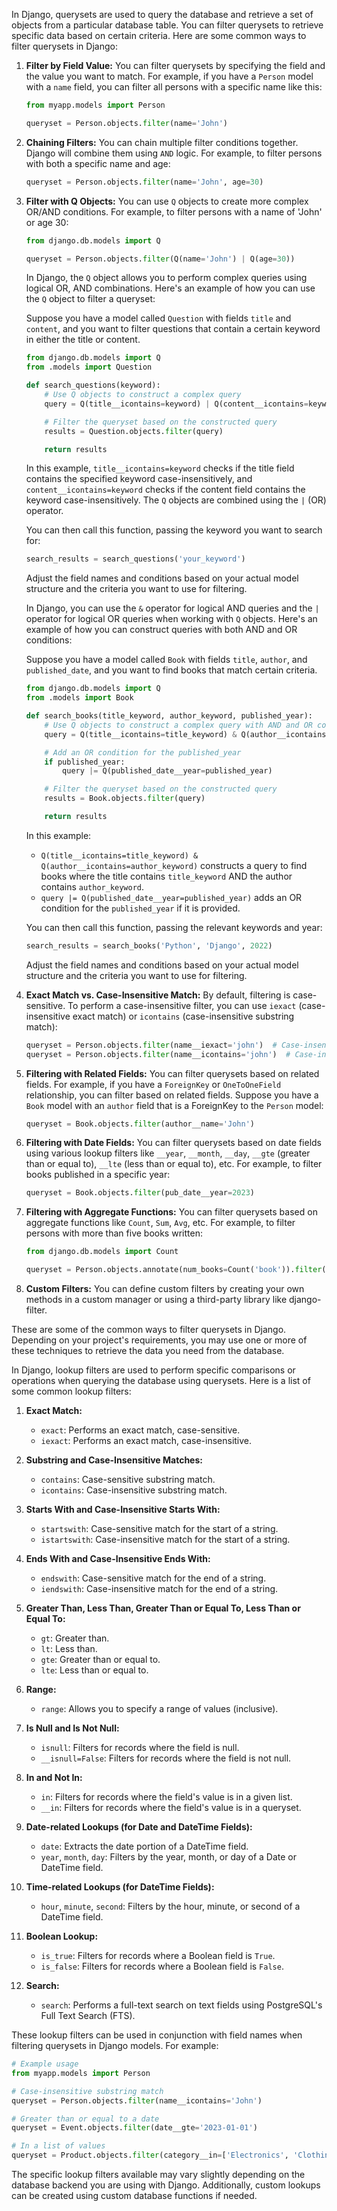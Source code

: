In Django, querysets are used to query the database and retrieve a set of objects from a particular database table. You can filter querysets to retrieve specific data based on certain criteria. Here are some common ways to filter querysets in Django:

1. **Filter by Field Value:**
   You can filter querysets by specifying the field and the value you want to match. For example, if you have a `Person` model with a `name` field, you can filter all persons with a specific name like this:
   
   ```python
   from myapp.models import Person

   queryset = Person.objects.filter(name='John')
   ```

2. **Chaining Filters:**
   You can chain multiple filter conditions together. Django will combine them using `AND` logic. For example, to filter persons with both a specific name and age:
   
   ```python
   queryset = Person.objects.filter(name='John', age=30)
   ```

3. **Filter with Q Objects:**
   You can use `Q` objects to create more complex OR/AND conditions. For example, to filter persons with a name of 'John' or age 30:
   
   ```python
   from django.db.models import Q

   queryset = Person.objects.filter(Q(name='John') | Q(age=30))
   ```
   In Django, the `Q` object allows you to perform complex queries using logical OR, AND combinations. Here's an example of how you can use the `Q` object to filter a queryset:

   Suppose you have a model called `Question` with fields `title` and `content`, and you want to filter questions that contain a certain keyword in either the title or content.

   ```python
   from django.db.models import Q
   from .models import Question
   
   def search_questions(keyword):
       # Use Q objects to construct a complex query
       query = Q(title__icontains=keyword) | Q(content__icontains=keyword)
   
       # Filter the queryset based on the constructed query
       results = Question.objects.filter(query)
   
       return results
   ```

   In this example, `title__icontains=keyword` checks if the title field contains the specified keyword case-insensitively, and `content__icontains=keyword` checks if the content field contains the keyword case-insensitively. The `Q` objects are combined using the `|` (OR) operator.

   You can then call this function, passing the keyword you want to search for:

   ```python
   search_results = search_questions('your_keyword')
   ```

   Adjust the field names and conditions based on your actual model structure and the criteria you want to use for filtering.

   In Django, you can use the `&` operator for logical AND queries and the `|` operator for logical OR queries when working with `Q` objects. Here's an example of how you can construct queries with both AND and OR conditions:

   Suppose you have a model called `Book` with fields `title`, `author`, and `published_date`, and you want to find books that match certain criteria.

   ```python
   from django.db.models import Q
   from .models import Book
   
   def search_books(title_keyword, author_keyword, published_year):
       # Use Q objects to construct a complex query with AND and OR conditions
       query = Q(title__icontains=title_keyword) & Q(author__icontains=author_keyword)
   
       # Add an OR condition for the published_year
       if published_year:
           query |= Q(published_date__year=published_year)
   
       # Filter the queryset based on the constructed query
       results = Book.objects.filter(query)
   
       return results
   ```

   In this example:
   - `Q(title__icontains=title_keyword) & Q(author__icontains=author_keyword)` constructs a query to find books where the title contains `title_keyword` AND the author contains `author_keyword`.
   - `query |= Q(published_date__year=published_year)` adds an OR condition for the `published_year` if it is provided.
   
   You can then call this function, passing the relevant keywords and year:
   
   ```python
   search_results = search_books('Python', 'Django', 2022)
   ```
   
   Adjust the field names and conditions based on your actual model structure and the criteria you want to use for filtering.
   
5. **Exact Match vs. Case-Insensitive Match:**
   By default, filtering is case-sensitive. To perform a case-insensitive filter, you can use `iexact` (case-insensitive exact match) or `icontains` (case-insensitive substring match):
   
   ```python
   queryset = Person.objects.filter(name__iexact='john')  # Case-insensitive exact match
   queryset = Person.objects.filter(name__icontains='john')  # Case-insensitive substring match
   ```

6. **Filtering with Related Fields:**
   You can filter querysets based on related fields. For example, if you have a `ForeignKey` or `OneToOneField` relationship, you can filter based on related fields. Suppose you have a `Book` model with an `author` field that is a ForeignKey to the `Person` model:
   
   ```python
   queryset = Book.objects.filter(author__name='John')
   ```

7. **Filtering with Date Fields:**
   You can filter querysets based on date fields using various lookup filters like `__year`, `__month`, `__day`, `__gte` (greater than or equal to), `__lte` (less than or equal to), etc. For example, to filter books published in a specific year:
   
   ```python
   queryset = Book.objects.filter(pub_date__year=2023)
   ```

8. **Filtering with Aggregate Functions:**
   You can filter querysets based on aggregate functions like `Count`, `Sum`, `Avg`, etc. For example, to filter persons with more than five books written:
   
   ```python
   from django.db.models import Count

   queryset = Person.objects.annotate(num_books=Count('book')).filter(num_books__gt=5)
   ```

9. **Custom Filters:**
   You can define custom filters by creating your own methods in a custom manager or using a third-party library like django-filter.

These are some of the common ways to filter querysets in Django. Depending on your project's requirements, you may use one or more of these techniques to retrieve the data you need from the database.


In Django, lookup filters are used to perform specific comparisons or operations when querying the database using querysets. Here is a list of some common lookup filters:

1. **Exact Match:**
   - `exact`: Performs an exact match, case-sensitive.
   - `iexact`: Performs an exact match, case-insensitive.

2. **Substring and Case-Insensitive Matches:**
   - `contains`: Case-sensitive substring match.
   - `icontains`: Case-insensitive substring match.

3. **Starts With and Case-Insensitive Starts With:**
   - `startswith`: Case-sensitive match for the start of a string.
   - `istartswith`: Case-insensitive match for the start of a string.

4. **Ends With and Case-Insensitive Ends With:**
   - `endswith`: Case-sensitive match for the end of a string.
   - `iendswith`: Case-insensitive match for the end of a string.

5. **Greater Than, Less Than, Greater Than or Equal To, Less Than or Equal To:**
   - `gt`: Greater than.
   - `lt`: Less than.
   - `gte`: Greater than or equal to.
   - `lte`: Less than or equal to.

6. **Range:**
   - `range`: Allows you to specify a range of values (inclusive).

7. **Is Null and Is Not Null:**
   - `isnull`: Filters for records where the field is null.
   - `__isnull=False`: Filters for records where the field is not null.

8. **In and Not In:**
   - `in`: Filters for records where the field's value is in a given list.
   - `__in`: Filters for records where the field's value is in a queryset.

9. **Date-related Lookups (for Date and DateTime Fields):**
   - `date`: Extracts the date portion of a DateTime field.
   - `year`, `month`, `day`: Filters by the year, month, or day of a Date or DateTime field.

10. **Time-related Lookups (for DateTime Fields):**
    - `hour`, `minute`, `second`: Filters by the hour, minute, or second of a DateTime field.

11. **Boolean Lookup:**
    - `is_true`: Filters for records where a Boolean field is `True`.
    - `is_false`: Filters for records where a Boolean field is `False`.

12. **Search:**
    - `search`: Performs a full-text search on text fields using PostgreSQL's Full Text Search (FTS).

These lookup filters can be used in conjunction with field names when filtering querysets in Django models. For example:
```python
# Example usage
from myapp.models import Person

# Case-insensitive substring match
queryset = Person.objects.filter(name__icontains='John')

# Greater than or equal to a date
queryset = Event.objects.filter(date__gte='2023-01-01')

# In a list of values
queryset = Product.objects.filter(category__in=['Electronics', 'Clothing'])
```

The specific lookup filters available may vary slightly depending on the database backend you are using with Django. Additionally, custom lookups can be created using custom database functions if needed.
